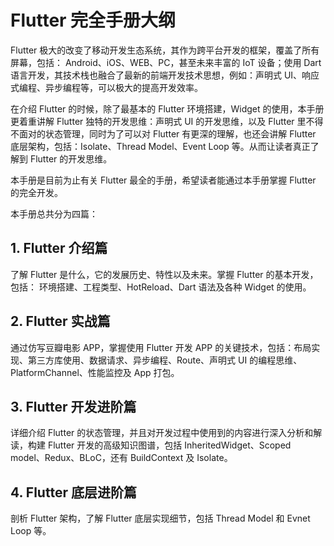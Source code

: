 # Flutter 完全手册大纲

Flutter 极大的改变了移动开发生态系统，其作为跨平台开发的框架，覆盖了所有屏幕，包括： Android、iOS、WEB、PC，甚至未来丰富的 IoT 设备；使用 Dart 语言开发，其技术栈也融合了最新的前端开发技术思想，例如：声明式 UI、响应式编程、异步编程等，可以极大的提高开发效率。

在介绍 Flutter 的时候，除了最基本的 Flutter 环境搭建，Widget 的使用，本手册更着重讲解 Flutter 独特的开发思维：声明式 UI 的开发思维，以及 Flutter 里不得不面对的状态管理，同时为了可以对 Flutter 有更深的理解，也还会讲解 Flutter 底层架构，包括：Isolate、Thread Model、Event Loop 等。从而让读者真正了解到 Flutter 的开发思维。

本手册是目前为止有关 Flutter 最全的手册，希望读者能通过本手册掌握 Flutter 的完全开发。

本手册总共分为四篇：

## 1. Flutter 介绍篇

了解 Flutter 是什么，它的发展历史、特性以及未来。掌握 Flutter 的基本开发，包括： 环境搭建、工程类型、HotReload、Dart 语法及各种 Widget 的使用。

## 2. Flutter 实战篇

通过仿写豆瓣电影 APP，掌握使用 Flutter 开发 APP 的关键技术，包括：布局实现、第三方库使用、数据请求、异步编程、Route、声明式 UI 的编程思维、PlatformChannel、性能监控及 App 打包。

## 3. Flutter 开发进阶篇

详细介绍 Flutter 的状态管理，并且对开发过程中使用到的内容进行深入分析和解读，构建 Flutter 开发的高级知识图谱，包括 InheritedWidget、Scoped model、Redux、BLoC，还有 BuildContext 及 Isolate。

## 4. Flutter 底层进阶篇

剖析 Flutter 架构，了解 Flutter 底层实现细节，包括 Thread Model 和 Evnet Loop 等。
